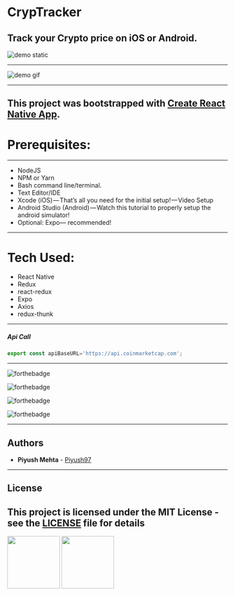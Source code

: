 # CrypTracker
## Track your Crypto price on iOS or Android.

![demo static](https://i.imgur.com/tQqHo2f.png)

_________

![demo gif](https://media.giphy.com/media/l1J9LnCuza1P17wIw/giphy.gif)

____________
This project was bootstrapped with [Create React Native App](https://github.com/react-community/create-react-native-app).
----------
# Prerequisites:
---------
* NodeJS
* NPM or Yarn
* Bash command line/terminal.
* Text Editor/IDE
* Xcode (iOS) — That’s all you need for the initial setup! — Video Setup
* Android Studio (Android) — Watch this tutorial to properly setup the android simulator!
* Optional: Expo— recommended!

---------

# Tech Used:
* React Native
* Redux
* react-redux
* Expo
* Axios
* redux-thunk
-----
##### Api Call

```javascript
export const apiBaseURL='https://api.coinmarketcap.com';
````
---------

![forthebadge](https://forthebadge.com/images/badges/built-with-love.svg)

![forthebadge](https://forthebadge.com/images/badges/60-percent-of-the-time-works-every-time.svg)

![forthebadge](https://forthebadge.com/images/badges/makes-people-smile.svg)

![forthebadge](https://forthebadge.com/images/badges/you-didnt-ask-for-this.svg)

------
## Authors

* **Piyush Mehta** - [Piyush97](https://github.com/piyush97)

--------
## License

This project is licensed under the MIT License - see the [LICENSE](https://github.com/piyush97/CrypTrack/blob/master/LICENSE) file for details
--------



<img src="http://www.youroam.com/wp-content/uploads/2014/02/App-Store-Badge-Coming-Soon1.png" style="width:120px"/>
<img src="https://s3.amazonaws.com/static.clcebooks.com/_CLCeBooks/images/sections/playstore-soon.png" style="width:120px"/>
